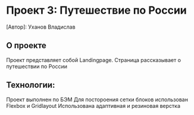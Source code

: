# Проект 3: Путешествие по России

[Ссылка на проект на Git hub]: https://vladko-89.github.io/russian-travel/

[Автор]: Уханов Владислав

## О проекте

Проект представляет собой Landingpage. Страница рассказывает о путешествии по России

## Технологии:

Проект выполнен по БЭМ
Для постороения сетки блоков использован Flexbox и Gridlayout
Использована адаптивная и резиновая верстка


